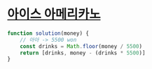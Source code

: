 # [아이스 아메리카노](https://school.programmers.co.kr/learn/courses/30/lessons/120819)

```js
function solution(money) {
    // 아아 -> 5500 won
    const drinks = Math.floor(money / 5500)
    return [drinks, money - (drinks * 5500)]
}
```